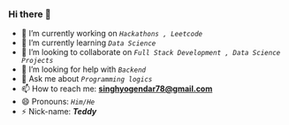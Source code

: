 ### Hi there 👋


- 🔭 I’m currently working on *`Hackathons , Leetcode`*
- 🌱 I’m currently learning  *`Data Science`*
- 👯 I’m looking to collaborate on  *`Full Stack Development , Data Science Projects`* 
- 🤔 I’m looking for help with  *`Backend`*
- 💬 Ask me about  *`Programming logics`*
- 📫 How to reach me:  **singhyogendar78@gmail.com**
- 😄 Pronouns:  *`Him/He`*
- ⚡ Nick-name:  ***Teddy***

